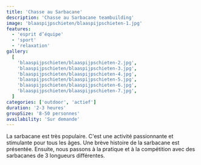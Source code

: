```yaml
---
title: 'Chasse au Sarbacane'
description: 'Chasse au Sarbacane teambuilding'
image: 'blaaspijpschieten/blaaspijpschieten-1.jpg'
features:
  - 'esprit d’équipe'
  - 'sport'
  - 'relaxation'
gallery:
  [
    'blaaspijpschieten/blaaspijpschieten-2.jpg',
    'blaaspijpschieten/blaaspijpschieten-3.jpg',
    'blaaspijpschieten/blaaspijpschieten-4.jpg',
    'blaaspijpschieten/blaaspijpschieten-5.jpg',
    'blaaspijpschieten/blaaspijpschieten-6.jpg',
    'blaaspijpschieten/blaaspijpschieten-7.jpg',
  ]
categories: ['outdoor', 'actief']
duration: '2-3 heures'
groupSize: '8-50 personnes'
availability: 'Sur demande'
---
```


La sarbacane est très populaire. C'est une activité passionnante et stimulante pour tous les âges. Une brève histoire de la sarbacane est présentée. Ensuite, nous passons à la pratique et à la compétition avec des sarbacanes de 3 longueurs différentes.
